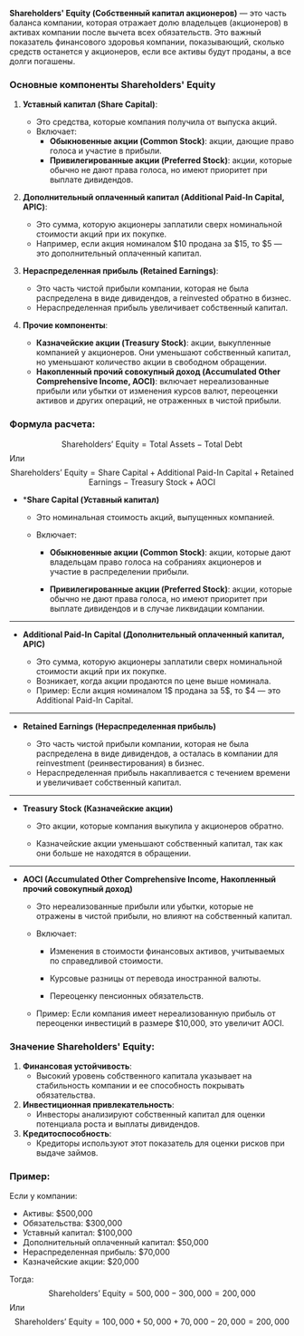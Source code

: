 **Shareholders' Equity (Собственный капитал акционеров)** — это часть баланса компании, которая отражает долю владельцев (акционеров) в активах компании после вычета всех обязательств. Это важный показатель финансового здоровья компании, показывающий, сколько средств останется у акционеров, если все активы будут проданы, а все долги погашены.

### Основные компоненты Shareholders' Equity

1. **Уставный капитал (Share Capital)**:
   - Это средства, которые компания получила от выпуска акций.
   - Включает:
     - **Обыкновенные акции (Common Stock)**: акции, дающие право голоса и участие в прибыли.
     - **Привилегированные акции (Preferred Stock)**: акции, которые обычно не дают права голоса, но имеют приоритет при выплате дивидендов.

2. **Дополнительный оплаченный капитал (Additional Paid-In Capital, APIC)**:
   - Это сумма, которую акционеры заплатили сверх номинальной стоимости акций при их покупке.
   - Например, если акция номиналом $10 продана за $15, то $5 — это дополнительный оплаченный капитал.

3. **Нераспределенная прибыль (Retained Earnings)**:
   - Это часть чистой прибыли компании, которая не была распределена в виде дивидендов, а reinvested обратно в бизнес.
   - Нераспределенная прибыль увеличивает собственный капитал.

4. **Прочие компоненты**:
   - **Казначейские акции (Treasury Stock)**: акции, выкупленные компанией у акционеров. Они уменьшают собственный капитал, но уменьшают количество акции в свободном обращении.
   - **Накопленный прочий совокупный доход (Accumulated Other Comprehensive Income, AOCI)**: включает нереализованные прибыли или убытки от изменения курсов валют, переоценки активов и других операций, не отраженных в чистой прибыли.

### Формула расчета:
$$
\text{Shareholders' Equity} = \text{Total Assets} - \text{Total Debt}
$$
Или
$$
\text{Shareholders' Equity} = \text{Share Capital} + \text{Additional Paid-In Capital} + \text{Retained Earnings} - \text{Treasury Stock} + \text{AOCI}
$$


* ***Share Capital (Уставный капитал)**
	
	- Это номинальная стоимость акций, выпущенных компанией.
	- Включает:
		
		- **Обыкновенные акции (Common Stock)**: акции, которые дают владельцам право голоса на собраниях акционеров и участие в распределении прибыли.
			
		- **Привилегированные акции (Preferred Stock)**: акции, которые обычно не дают права голоса, но имеют приоритет при выплате дивидендов и в случае ликвидации компании.

---

* **Additional Paid-In Capital (Дополнительный оплаченный капитал, APIC)**
	
	- Это сумма, которую акционеры заплатили сверх номинальной стоимости акций при их покупке.
	- Возникает, когда акции продаются по цене выше номинала.
	- Пример: Если акция номиналом 1$ продана за 5$, то $4 — это Additional Paid-In Capital.

---

* **Retained Earnings (Нераспределенная прибыль)**
	
	- Это часть чистой прибыли компании, которая не была распределена в виде дивидендов, а осталась в компании для reinvestment (реинвестирования) в бизнес.
	- Нераспределенная прибыль накапливается с течением времени и увеличивает собственный капитал.


---

* **Treasury Stock (Казначейские акции)**
	
	- Это акции, которые компания выкупила у акционеров обратно.
		
	- Казначейские акции уменьшают собственный капитал, так как они больше не находятся в обращении.

---

* **AOCI (Accumulated Other Comprehensive Income, Накопленный прочий совокупный доход)**
	
	- Это нереализованные прибыли или убытки, которые не отражены в чистой прибыли, но влияют на собственный капитал.
		
	- Включает:
		
		- Изменения в стоимости финансовых активов, учитываемых по справедливой стоимости.
			
		- Курсовые разницы от перевода иностранной валюты.
			
		- Переоценку пенсионных обязательств.
			
	- Пример: Если компания имеет нереализованную прибыль от переоценки инвестиций в размере $10,000, это увеличит AOCI.

### Значение Shareholders' Equity:
1. **Финансовая устойчивость**:
   - Высокий уровень собственного капитала указывает на стабильность компании и ее способность покрывать обязательства.
2. **Инвестиционная привлекательность**:
   - Инвесторы анализируют собственный капитал для оценки потенциала роста и выплаты дивидендов.
3. **Кредитоспособность**:
   - Кредиторы используют этот показатель для оценки рисков при выдаче займов.

### Пример:
Если у компании:
- Активы: $500,000
- Обязательства: $300,000
- Уставный капитал: $100,000
- Дополнительный оплаченный капитал: $50,000
- Нераспределенная прибыль: $70,000
- Казначейские акции: $20,000

Тогда:
$$
\text{Shareholders' Equity} = 500,000 - 300,000 = 200,000
$$
Или
$$
\text{Shareholders' Equity} = 100,000 + 50,000 + 70,000 - 20,000 = 200,000
$$